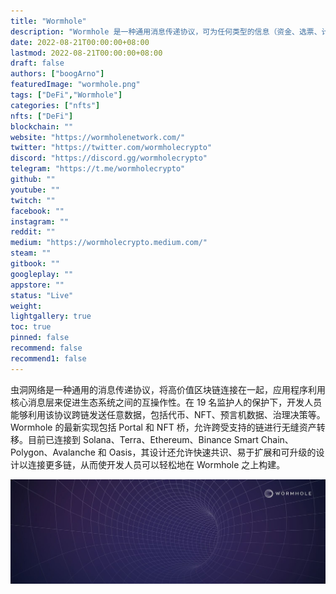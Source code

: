```yaml
---
title: "Wormhole"
description: "Wormhole 是一种通用消息传递协议，可为任何类型的信息（资金、选票、计划等）提供通往受支持网络的途径。"
date: 2022-08-21T00:00:00+08:00
lastmod: 2022-08-21T00:00:00+08:00
draft: false
authors: ["boogArno"]
featuredImage: "wormhole.png"
tags: ["DeFi","Wormhole"]
categories: ["nfts"]
nfts: ["DeFi"]
blockchain: ""
website: "https://wormholenetwork.com/"
twitter: "https://twitter.com/wormholecrypto"
discord: "https://discord.gg/wormholecrypto"
telegram: "https://t.me/wormholecrypto"
github: ""
youtube: ""
twitch: ""
facebook: ""
instagram: ""
reddit: ""
medium: "https://wormholecrypto.medium.com/"
steam: ""
gitbook: ""
googleplay: ""
appstore: ""
status: "Live"
weight: 
lightgallery: true
toc: true
pinned: false
recommend: false
recommend1: false
---
```

虫洞网络是一种通用的消息传递协议，将高价值区块链连接在一起，应用程序利用核心消息层来促进生态系统之间的互操作性。在 19 名监护人的保护下，开发人员能够利用该协议跨链发送任意数据，包括代币、NFT、预言机数据、治理决策等。 Wormhole 的最新实现包括 Portal 和 NFT 桥，允许跨受支持的链进行无缝资产转移。目前已连接到 Solana、Terra、Ethereum、Binance Smart Chain、Polygon、Avalanche 和 Oasis，其设计还允许快速共识、易于扩展和可升级的设计以连接更多链，从而使开发人员可以轻松地在 Wormhole 之上构建。

![1500x500](1500x500.jpg)
